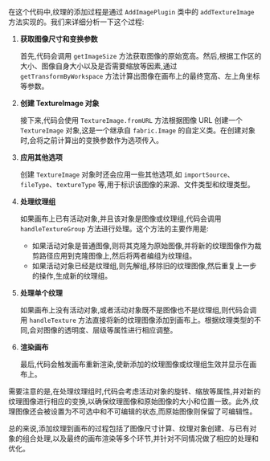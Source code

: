 在这个代码中,纹理的添加过程是通过 `AddImagePlugin` 类中的 `addTextureImage` 方法实现的。我们来详细分析一下这个过程:

1. **获取图像尺寸和变换参数**

   首先,代码会调用 `getImageSize` 方法获取图像的原始宽高。然后,根据工作区的大小、图像自身大小以及是否需要缩放等因素,通过 `getTransformByWorkspace` 方法计算出图像在画布上的最终宽高、左上角坐标等参数。

2. **创建 TextureImage 对象**

   接下来,代码会使用 `TextureImage.fromURL` 方法根据图像 URL 创建一个 `TextureImage` 对象,这是一个继承自 `fabric.Image` 的自定义类。在创建对象时,会将之前计算出的变换参数作为选项传入。

3. **应用其他选项**

   创建 `TextureImage` 对象时还会应用一些其他选项,如 `importSource`、`fileType`、`textureType` 等,用于标识该图像的来源、文件类型和纹理类型。

4. **处理纹理组**

   如果画布上已有活动对象,并且该对象是图像或纹理组,代码会调用 `handleTextureGroup` 方法进行处理。这个方法的主要作用是:

   - 如果活动对象是普通图像,则将其克隆为原始图像,并将新的纹理图像作为裁剪路径应用到克隆图像上,然后将两者编组为纹理组。
   - 如果活动对象已经是纹理组,则先解组,移除旧的纹理图像,然后重复上一步的操作,生成新的纹理组。

5. **处理单个纹理**

   如果画布上没有活动对象,或者活动对象既不是图像也不是纹理组,则代码会调用 `handleTexture` 方法直接将新的纹理图像添加到画布上。根据纹理类型的不同,会对图像的透明度、层级等属性进行相应调整。

6. **渲染画布**

   最后,代码会触发画布重新渲染,使新添加的纹理图像或纹理组生效并显示在画布上。

需要注意的是,在处理纹理组时,代码会考虑活动对象的旋转、缩放等属性,并对新的纹理图像进行相应的变换,以确保纹理图像和原始图像的大小和位置一致。此外,纹理图像还会被设置为不可选中和不可编辑的状态,而原始图像则保留了可编辑性。

总的来说,添加纹理到画布的过程包括了图像尺寸计算、纹理对象创建、与已有对象的组合处理,以及最终的画布渲染等多个环节,并针对不同情况做了相应的处理和优化。
